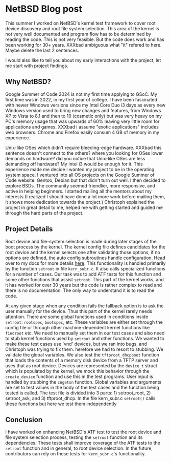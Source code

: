 # NetBSD Blog post
This summer I worked on NetBSD's kernel test framework to cover root device
discovery and root file system selection.
This area of the kernel is not very well documented and program flow has to
be determined by reading the code.
This is not very feasible.
But the code does work and has been working for 30+ years.
XXXbad ambiguous what "it" refered to here.  Maybe delete the last 2 sentences.

I would also like to tell you about my early interactions with the project,
let me start with project findings.

## Why NetBSD?
Google Summer of Code 2024 is not my first time applying to GSoC.
My first time was in 2022, in my first year of college.
I have been fascinated with newer Windows versions since my Intel Core Duo
i3 days as every new Windows version used to bring new changes and features,
from Windows XP to Vista to 8.1 and then to 10 (cosmetic only) but was very
heavy on my PC's memory usage that was upwards of 60% leaving very little
room for applications and games.
XXXbad i assume "exotic applications" includes web browsers.  Chrome and Firefox easily consum 4 GB of memory in my experience.

Unix-like OSes which didn't require bleeding-edge hardware.
XXXbad this sentence doesn't connect to the others?  where you looking for OSes lower demands on hardware?  did you notice that Unix-like OSes are less demanding off hardware?
My Intel i3 would be enough for it.
This experience made me decide I wanted my project to be in the operating system space.
I ventured into all OS projects on the Google Summer of Code website.
Gentoo, Debian but that didn't turn out well.
I then decided to explore BSDs.
The community seemed friendlier, more responsive, and active in helping
beginners.
I started mailing all the mentors about my interests (I realized I should
have done a lot more work before mailing them, it shows more dedication
towards the project.)
Christoph explained the project in great detail to me,  helped me with getting started and guided me through the hard parts of the project.

## Project Details
Root device and file-system selection is made during later stages of the
boot process by the kernel.
The kernel config file defines candidates for the root device and the kernel selects one after validating those options, if no options are defined, the auto config subroutines handle configuration.
Head over to my docs for more details [here](https://github.com/DiviyamPathak/Gsoc-2024-NetBSD).
This functionality is handled primarily by the function `setroot` in file
`kern_subr.c`.
It also calls specialized functions for a number of cases.
Our task was to add ATF tests for this function and some other functions
that assist `setroot`.
This part of the kernel works, and it has worked for over 30 years but the
code is rather complex to read and there is no documentation.
The only way to understand it is to read the code.

At any given stage when any condition fails the fallback option is to ask
the user manually for the device.
Thus this part of the kernel rarely needs attention.
There are some global functions used in conditions inside `setroot`:
`rootspec`, `bootspec`, etc.
These variables are either set through the config file or through other
machine-dependent kernel functions like `findroot` etc.
We need to manually set them in our test cases and also need to stub kernel
functions used by `setroot` and other functions.
We wanted to make these test cases use 'vnd' devices, but we ran into bugs, and Christoph was trying to fix them.
herefore we had to resort to stubbing.
We validate the global variables.
We also test the `tftproot_dhcpboot` function that loads the contents of a memory disk device from a TFTP server and uses that as root device.
Devices are represented by the `device_t` struct which is populated by the
kernel, we mock this behavior through the `create_device` function and use
this in the test programs.
User input is handled by stubbing the `cngetsn` function.
Global variables and arguments are set to test values in the body of the
test cases and the function being tested is called.
The test file is divided into 3 parts: 1) setroot_root, 2) setroot_ask, and 3)
tftproot_dhcp.
In the file kern_subr.c `setroot()` calls these functions but
here we test them independently

## Conclusion
I have worked on enhancing NetBSD's ATF test to  test the root device and file system selection process, testing the `setroot` function and its dependencies.
These tests shall improve coverage of the ATF tests to the `setroot` function and in general, to root device selection.
In the future, contributors can rely on these tests for `kern_subr.c`'s functionality.
